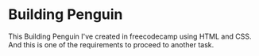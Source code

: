 # Building Penguin

This Building Penguin I've created in freecodecamp using HTML and CSS. And this is one of the requirements to proceed to another task.